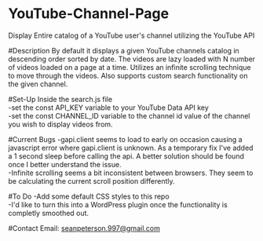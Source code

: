 # YouTube-Channel-Page
Display Entire catalog of a YouTube user's channel utilizing the YouTube API

#Description
By default it displays a given YouTube channels catalog in descending order sorted by date. The videos are lazy loaded with N number of videos loaded on a page at a time. Utilizes an infinite scrolling technique to move through the videos. Also supports custom search functionality on the given channel.

#Set-Up
Inside the search.js file<br>
-set the const API_KEY variable to your YouTube Data API key <br>
-set the const CHANNEL_ID variable to the channel id value of the channel you wish to display videos from.

#Current Bugs
-gapi.client seems to load to early on occasion causing a javascript error where gapi.client is unknown. As a temporary fix I've added a 1 second sleep before calling the api. A better solution should be found once I better understand the issue.<br>
-Infinite scrolling seems a bit inconsistent between browsers. They seem to be calculating the current scroll position differently. 

#To Do
-Add some default CSS styles to this repo<br>
-I'd like to turn this into a WordPress plugin once the functionality is completly smoothed out.

#Contact
Email: seanpeterson.997@gmail.com
